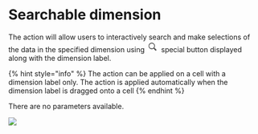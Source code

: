# Searchable dimension

The action will allow users to interactively search and make selections of the data in the specified dimension using  <img src="../.gitbook/assets/image (151).png" alt="" data-size="original"> special button displayed along with the dimension label.

{% hint style="info" %}
The action can be applied on a cell with a dimension label only. The action is applied automatically when the dimension label is dragged onto a cell
{% endhint %}

There are no parameters available.

![](../.gitbook/assets/2019-04-03\_11-24-11.gif)
